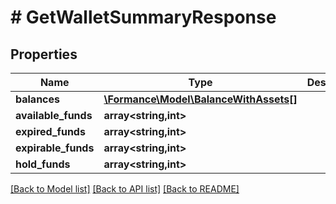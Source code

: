 # # GetWalletSummaryResponse

## Properties

Name | Type | Description | Notes
------------ | ------------- | ------------- | -------------
**balances** | [**\Formance\Model\BalanceWithAssets[]**](BalanceWithAssets.md) |  |
**available_funds** | **array<string,int>** |  |
**expired_funds** | **array<string,int>** |  |
**expirable_funds** | **array<string,int>** |  |
**hold_funds** | **array<string,int>** |  |

[[Back to Model list]](../../README.md#models) [[Back to API list]](../../README.md#endpoints) [[Back to README]](../../README.md)
